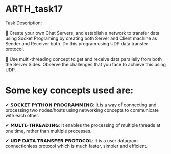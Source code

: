 # ARTH_task17

Task Description:

🔅 Create your own Chat Servers, and establish a network to transfer data using Socket Programing by creating both Server and Client machine as Sender and Receiver both. Do this program using UDP data transfer protocol.

🔅 Use multi-threading concept to get and receive data parallelly from both the Server Sides. Observe the challenges that you face to achieve this using UDP.

# Some key concepts used are:

✔ 𝗦𝗢𝗖𝗞𝗘𝗧 𝗣𝗬𝗧𝗛𝗢𝗡 𝗣𝗥𝗢𝗚𝗥𝗔𝗠𝗠𝗜𝗡𝗚: It is a way of connecting and processing two nodes/hosts using networking concepts to communicate with each other.

✔ 𝗠𝗨𝗟𝗧𝗜-𝗧𝗛𝗥𝗘𝗔𝗗𝗜𝗡𝗚: It enables the processing of multiple threads at one time, rather than multiple processes.

✔ 𝗨𝗗𝗣 𝗗𝗔𝗧𝗔 𝗧𝗥𝗔𝗡𝗦𝗙𝗘𝗥 𝗣𝗥𝗢𝗧𝗢𝗖𝗢𝗟: It is a user datagram connectionless protocol which is much faster, simpler and efficient.

